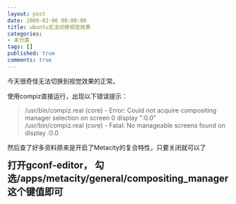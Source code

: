 ```yaml
---
layout: post
date: 2009-02-06 00:00:00
title: ubuntu无法切换视觉效果
categories:
- 未分类
tags: []
published: true
comments: true
---
```

<p>今天很奇怪无法切换到视觉效果的正常。</p>

<p>使用compiz直接运行，出现以下错误提示：
<blockquote>/usr/bin/compiz.real (core) - Error: Could not acquire compositing manager selection on screen 0 display ":0.0"<br />
/usr/bin/compiz.real (core) - Fatal: No manageable screens found on display :0.0</blockquote>
然后查了好多资料原来是开启了Metacity的复合特性，只要关闭就可以了</p>

<p><span style="font-size: 150%; line-height: normal;"><span style="font-weight: bold;">打开gconf-editor， 勾选/apps/metacity/general/compositing_manager这个键值即可</span></span></p>
